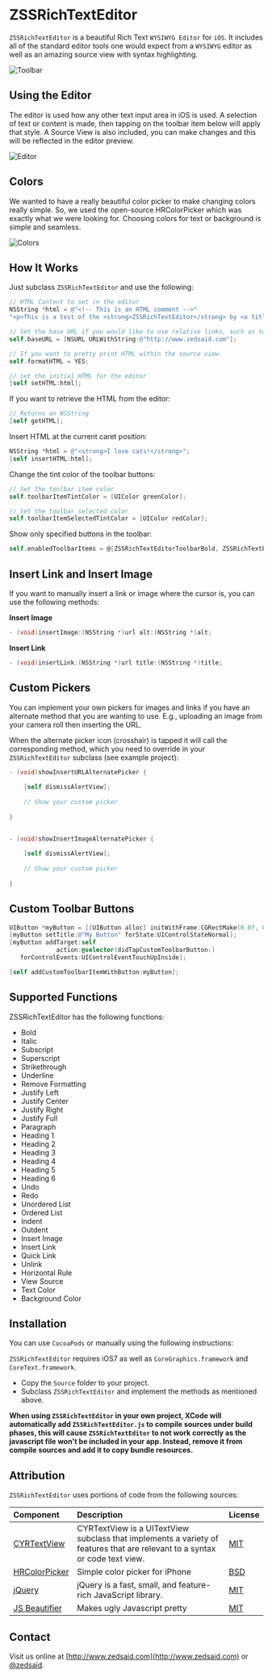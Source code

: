ZSSRichTextEditor
=============

`ZSSRichTextEditor` is a beautiful Rich Text `WYSIWYG Editor` for `iOS`. It includes all of the standard editor tools one would expect from a `WYSIWYG` editor as well as an amazing source view with syntax highlighting.

![Toolbar](http://f.cl.ly/items/0L3c0N3u142Q2S0v1Y0o/demo1.gif "Toolbar")

Using the Editor
---

The editor is used how any other text input area in iOS is used. A selection of text or content is made, then tapping on the toolbar item below will apply that style. A Source View is also included, you can make changes and this will be reflected in the editor preview.

![Editor](http://cl.ly/image/3i41403g200B/demo.gif "Editor")

Colors
---

We wanted to have a really beautiful color picker to make changing colors really simple. So, we used the open-source HRColorPicker which was exactly what we were looking for. Choosing colors for text or background is simple and seamless.

![Colors](http://f.cl.ly/items/3D1k3v1E2L0g2z2j3b1M/demo3.gif "Colors")

How It Works
---

Just subclass `ZSSRichTextEditor` and use the following:

```objective-c
// HTML Content to set in the editor
NSString *html = @"<!-- This is an HTML comment -->"
"<p>This is a test of the <strong>ZSSRichTextEditor</strong> by <a title=\"Zed Said\" href=\"http://www.zedsaid.com\">Zed Said Studio</a></p>";

// Set the base URL if you would like to use relative links, such as to images.
self.baseURL = [NSURL URLWithString:@"http://www.zedsaid.com"];

// If you want to pretty print HTML within the source view.
self.formatHTML = YES;

// set the initial HTML for the editor
[self setHTML:html];
```

If you want to retrieve the HTML from the editor:
```objective-c
// Returns an NSString
[self getHTML];
```

Insert HTML at the current caret position:
```objective-c
NSString *html = @"<strong>I love cats!</strong>";
[self insertHTML:html];
```

Change the tint color of the toolbar buttons:
```objective-c
// Set the toolbar item color
self.toolbarItemTintColor = [UIColor greenColor];

// Set the toolbar selected color
self.toolbarItemSelectedTintColor = [UIColor redColor];
```

Show only specified buttons in the toolbar:
```objective-c
self.enabledToolbarItems = @[ZSSRichTextEditorToolbarBold, ZSSRichTextEditorToolbarH1, ZSSRichTextEditorToolbarParagraph];
```

Insert Link and Insert Image
---

If you want to manually insert a link or image where the cursor is, you can use the following methods:

**Insert Image**
```objective-c
- (void)insertImage:(NSString *)url alt:(NSString *)alt;
```

**Insert Link**
```objective-c
- (void)insertLink:(NSString *)url title:(NSString *)title;
```

Custom Pickers
---

You can implement your own pickers for images and links if you have an alternate method that you are wanting to use. E.g., uploading an image from your camera roll then inserting the URL.

When the alternate picker icon (crosshair) is tapped it will call the corresponding method, which you need to override in your `ZSSRichTextEditor` subclass (see example project):

```objective-c
- (void)showInsertURLAlternatePicker {
    
    [self dismissAlertView];
    
    // Show your custom picker
    
}


- (void)showInsertImageAlternatePicker {
    
    [self dismissAlertView];
    
    // Show your custom picker
    
}
```

Custom Toolbar Buttons
---

```objective-c
UIButton *myButton = [[UIButton alloc] initWithFrame:CGRectMake(0.0f, 0.0f, buttonWidth, 28.0f)];
[myButton setTitle:@"My Button" forState:UIControlStateNormal];
[myButton addTarget:self
             action:@selector(didTapCustomToolbarButton:)
   forControlEvents:UIControlEventTouchUpInside];

[self addCustomToolbarItemWithButton:myButton];

```

Supported Functions
---

ZSSRichTextEditor has the following functions:

*   Bold
*   Italic
*   Subscript
*   Superscript
*   Strikethrough
*   Underline
*   Remove Formatting
*   Justify Left
*   Justify Center
*   Justify Right
*   Justify Full
*   Paragraph
*   Heading 1
*   Heading 2
*   Heading 3
*   Heading 4
*   Heading 5
*   Heading 6
*   Undo
*   Redo
*   Unordered List
*   Ordered List
*   Indent
*   Outdent
*   Insert Image
*   Insert Link
*   Quick Link
*   Unlink
*   Horizontal Rule
*   View Source
*   Text Color
*   Background Color

Installation
--------------
You can use `CocoaPods` or manually using the following instructions:

`ZSSRichTextEditor` requires iOS7 as well as `CoreGraphics.framework` and `CoreText.framework`.

- Copy the `Source` folder to your project.
- Subclass `ZSSRichTextEditor` and implement the methods as mentioned above.

**When using `ZSSRichTextEditor` in your own project, XCode will automatically add `ZSSRichTextEditor.js` to compile sources under build phases, this will cause `ZSSRichTextEditor` to not work correctly as the javascript file won't be included in your app. Instead, remove it from compile sources and add it to copy bundle resources.**

Attribution
--------------

`ZSSRichTextEditor` uses portions of code from the following sources:

| Component     | Description   | License  |
| :------------- |:-------------| :-----|
| [CYRTextView](https://github.com/illyabusigin/CYRTextView)      | CYRTextView is a UITextView subclass that implements a variety of features that are relevant to a syntax or code text view. | [MIT](https://github.com/illyabusigin/CYRTextView/blob/master/LICENSE) |
| [HRColorPicker](https://github.com/hayashi311/Color-Picker-for-iOS)      | Simple color picker for iPhone      |   [BSD](https://github.com/hayashi311/Color-Picker-for-iOS/blob/master/ColorPicker/HRColorPickerView.h) |
| [jQuery](https://jquery.com)      | jQuery is a fast, small, and feature-rich JavaScript library.      |   [MIT](http://jquery.org/license) |
| [JS Beautifier](https://github.com/einars/js-beautify)      | Makes ugly Javascript pretty      |   [MIT](https://github.com/einars/js-beautify/blob/master/LICENSE) |

Contact
--------------
Visit us online at [http://www.zedsaid.com](http://www.zedsaid.com) or [@zedsaid](https://twitter.com/zedsaid).
